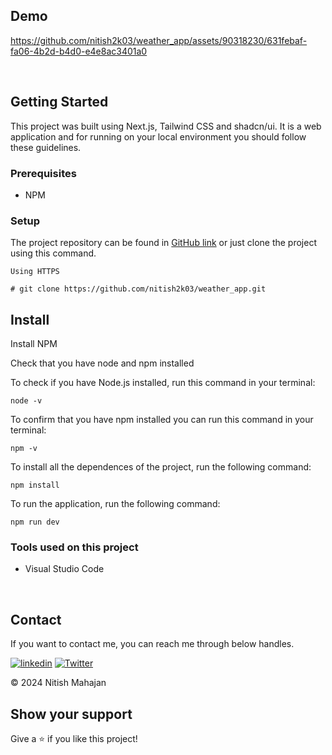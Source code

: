 ## Demo

https://github.com/nitish2k03/weather_app/assets/90318230/631febaf-fa06-4b2d-b4d0-e4e8ac3401a0

<br/>


## Getting Started

This project was built using Next.js, Tailwind CSS and shadcn/ui. It is a web application and for running on your local environment you should follow these guidelines.


### Prerequisites

- NPM 

### Setup


The project repository can be found in [GitHub link](https://github.com/nitish2k03/weather_app) or just clone the project using this command. 


```
Using HTTPS

# git clone https://github.com/nitish2k03/weather_app.git
```



## Install

Install NPM

Check that you have node and npm installed

To check if you have Node.js installed, run this command in your terminal:


```
node -v
```

To confirm that you have npm installed you can run this command in your terminal:


```
npm -v
```


To install all the dependences of the project, run the following command:


```
npm install
```


To run the application, run the following command:

```
npm run dev
```


### Tools used on this project

- Visual Studio Code

<br/>



## Contact

If you want to contact me, you can reach me through below handles.

[![linkedin](https://img.shields.io/badge/Nitish_Mahajan-0077B5?style=for-the-badge&logo=linkedin&logoColor=white)](https://www.linkedin.com/in/mahajannitish/)
[![Twitter](https://img.shields.io/badge/Nitish_Mahajan-20232A?style=for-the-badge&logo=Github&logoColor=white)](https://github.com/nitish2k03/)

© 2024 Nitish Mahajan



## Show your support

Give a ⭐️ if you like this project!
